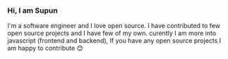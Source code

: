 ### Hi, I am Supun

I'm a software engineer and I love open source. I have contributed to few open source projects and I have few of my own. curently I am more into javascript (frontend and backend), If you have any open source projects I am happy to contribute 😊
